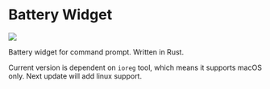 # Battery Widget 

<a href="https://crates.io/crates/battery-widget" alt="Battery Widget">
  <img src="https://img.shields.io/badge/crates.io-v0.1.0-orange" />
</a>

Battery widget for command prompt. Written in Rust.

Current version is dependent on `ioreg` tool, which means it supports macOS only.
Next update will add linux support.
